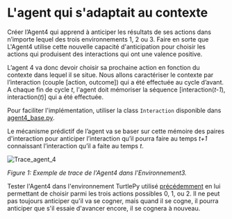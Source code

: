 # L'agent qui s'adaptait au contexte

Créer l’Agent4 qui apprend à anticiper les résultats de ses actions dans n’importe lequel des trois environnements 1, 2 ou 3. Faire en sorte que L'Agent4 utilise cette nouvelle capacité d'anticipation pour choisir les actions qui produisent des interactions qui ont une valence positive.

L’agent 4 va donc devoir choisir sa prochaine action en fonction du contexte dans lequel il se situe.
Nous allons caractériser le contexte par l’interaction (couple [action, outcome]) qui a été effectuée au cycle d’avant. 
A chaque fin de cycle _t_, l'agent doit mémoriser la séquence [interaction(_t-1_), interaction(_t_)] qui a été effectuée.

Pour faciliter l'implémentation, utiliser la class `Interaction` disponible dans [agent4_base.py](../agent4_base.py).

Le mécanisme prédictif de l’agent va se baser sur cette mémoire des paires d'interaction pour anticiper l’interaction qu’il pourra faire au temps _t+1_ connaissant l’interaction qu’il a faite au temps _t_.

![Trace_agent_4](trace_agent4.png)

_Figure 1: Exemple de trace de l'Agent4 dans l'Environnement3._

Tester l'Agent4 dans l'environnement TurtlePy utilisé [précédemment](Agent-3) en lui permettant de choisir parmi les trois actions possibles 0, 1, ou 2. Il ne peut pas toujours anticiper qu'il va se cogner, mais quand il se cogne, il pourra anticiper que s'il essaie d'avancer encore, il se cognera à nouveau. 
